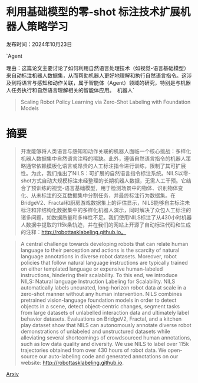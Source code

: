 # 利用基础模型的零-shot 标注技术扩展机器人策略学习

发布时间：2024年10月23日

`Agent

理由：这篇论文主要讨论了如何利用自然语言处理技术（如视觉-语言基础模型）来自动标注机器人数据集，从而帮助机器人更好地理解和执行自然语言指令。这涉及到将语言与感知和动作关联，属于智能体（Agent）领域的研究，特别是与机器人任务执行和自然语言理解相关的智能体应用。` `机器人`

> Scaling Robot Policy Learning via Zero-Shot Labeling with Foundation Models

# 摘要

> 开发能够将人类语言与感知和动作关联的机器人面临一个核心挑战：多样化机器人数据集中自然语言注释的稀缺。此外，遵循自然语言指令的机器人策略通常依赖模板化语言或昂贵的人工标注指令进行训练，限制了其可扩展性。为此，我们推出了NILS：可扩展的自然语言指令标注系统。NILS以零-shot方式自动大规模标注未经整理的长期机器人数据，无需人工干预。它结合了预训练的视觉-语言基础模型，用于检测场景中的物体、识别物体变化、从未标注的交互数据集中分割任务，并最终标注行为数据集。在BridgeV2、Fractal和厨房游戏数据集上的评估显示，NILS能够自主标注未标注和非结构化数据集中的多样化机器人演示，同时解决了众包人工标注的诸多问题，如数据质量和多样性不足。我们使用NILS标注了从430小时机器人数据中提取的115k条轨迹，并在我们的网站上开源了自动标注代码和生成的注释：http://robottasklabeling.github.io。

> A central challenge towards developing robots that can relate human language to their perception and actions is the scarcity of natural language annotations in diverse robot datasets. Moreover, robot policies that follow natural language instructions are typically trained on either templated language or expensive human-labeled instructions, hindering their scalability. To this end, we introduce NILS: Natural language Instruction Labeling for Scalability. NILS automatically labels uncurated, long-horizon robot data at scale in a zero-shot manner without any human intervention. NILS combines pretrained vision-language foundation models in order to detect objects in a scene, detect object-centric changes, segment tasks from large datasets of unlabelled interaction data and ultimately label behavior datasets. Evaluations on BridgeV2, Fractal, and a kitchen play dataset show that NILS can autonomously annotate diverse robot demonstrations of unlabeled and unstructured datasets while alleviating several shortcomings of crowdsourced human annotations, such as low data quality and diversity. We use NILS to label over 115k trajectories obtained from over 430 hours of robot data. We open-source our auto-labeling code and generated annotations on our website: http://robottasklabeling.github.io.

[Arxiv](https://arxiv.org/abs/2410.17772)